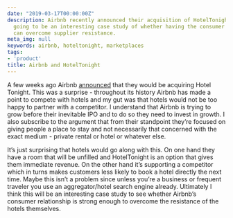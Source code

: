 ```yaml
---
date: "2019-03-17T00:00:00Z"
description: Airbnb recently announced their acquisition of HotelTonight and it's
  going to be an interesting case study of whether having the consumer relationships
  can overcome supplier resistance.
meta_img: null
keywords: airbnb, hoteltonight, marketplaces
tags:
- 'product'
title: Airbnb and HotelTonight
---
```


A few weeks ago Airbnb [announced](https://press.airbnb.com/airbnb-signs-agreement-to-acquire-hoteltonight/
) that they would be acquiring Hotel Tonight. This was a surprise - throughout its history Airbnb has made a point to compete with hotels and my gut was that hotels would not be too happy to partner with a competitor. I understand that Airbnb is trying to grow before their inevitable IPO and to do so they need to invest in growth. I also subscribe to the argument that from their standpoint they’re focused on giving people a place to stay and not necessarily that concerned with the exact medium - private rental or hotel or whatever else.

It’s just surprising that hotels would go along with this. On one hand they have a room that will be unfilled and HotelTonight is an option that gives them immediate revenue. On the other hand it’s supporting a competitor which in turns makes customers less likely to book a hotel directly the next time. Maybe this isn’t a problem since unless you’re a business or frequent traveler you use an aggregator/hotel search engine already. Ultimately I think this will be an interesting case study to see whether Airbnb’s consumer relationship is strong enough to overcome the resistance of the hotels themselves.
